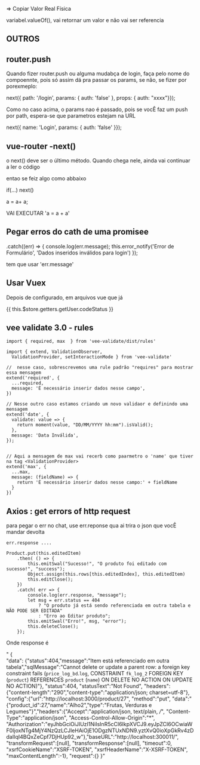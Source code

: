 => Copiar Valor Real Física

variabel.valueOf(), vai retornar um valor e nâo vai ser referencia

## OUTROS

## router.push
Quando fizer router.push ou alguma mudabça de login, faça pelo nome do compoennte, pois só assim dá pra passar os params, se nâo, se fizer por porexmeplo:

next({ path: '/login', params: { auth: 'false' }, props: { auth: "xxxx"}});

Como no caso acima, o params nao é passado, pois se vocÊ faz um push por path, espera-se que parametros estejam na URL


next({ name: 'Login', params: { auth: 'false' }});

## vue-router -next()

o next() deve ser o último método. Quando chega nele, ainda vai continuar a ler o código

entao se feiz algo como abbaixo

if(...)
next()

a = a+ a;

VAI EXECUTAR 'a = a + a'

## Pegar erros do cath de uma promisee

.catch((err) => {
				console.log(err.message);
				this.error_notify('Error de Formulário', 'Dados inseridos inválidos para login')
			});

tem que usar 'err.message'

## Usar Vuex

Depois de configurado, em arquivos vue que já 

{{ this.$store.getters.getUser.codeStatus }}

## vee validate 3.0 - rules

````
import { required, max  } from 'vee-validate/dist/rules'

import { extend, ValidationObserver,
  ValidationProvider, setInteractionMode } from 'vee-validate'

//  nesse caso, sobrescrevemos uma rule padrâo "requires" para mostrar essa mensagem
extend('required', {
  ...required,
  message: 'É necessário inserir dados nesse campo',
})

// Nesse outro caso estamos criando um novo validaor e definindo uma mensagem
extend('date', {
  validate: value => {
    return moment(value, "DD/MM/YYYY hh:mm").isValid();
  },
  message: 'Data Inválida',
});


// Aqui a mensagem de max vai recerb como paarmetro o 'name' que tiver na tag <ValidationProvider>
extend('max', {
  ...max,
  message: (fieldName) => {
    return 'É necessário inserir dados nesse campo:' + fieldName
  }
})
````

## Axios : get errors of http request

para pegar o err no chat, use err.reponse qua ai trira o json que vocÊ mandar devolta

`err.response .... `

````
Product.put(this.editedItem)
	.then( () => {
		this.emitSwal("Sucesso!", "O produto foi editado com sucesso!", "success");
		Object.assign(this.rows[this.editedIndex], this.editedItem)
		this.editClose();
	})
	.catch( err => {
		console.log(err.response, "message");
		let msg = err.status == 404  
			? "O produto já está sendo referenciada em outra tabela e NÃO PODE SER EDITADA" 
			: "Erro ao Editar produto";
		this.emitSwal("Erro!", msg, "error");
		this.deleteClose();
	});
````

Onde response é

"
{	
	"data":
		{"status":404,"message":"Item está referenciado em outra tabela","sqlMessage":"Cannot delete or update a parent row: a foreign key constraint fails (`price_log_bd`.`log`, CONSTRAINT `fk_log_2` FOREIGN KEY (`product`) REFERENCES `product` (`name`) ON DELETE NO ACTION ON UPDATE NO ACTION)"},
	"status":404,
	"statusText":"Not Found",
	"headers":{"content-length":"290","content-type":"application/json; charset=utf-8"},
	"config":{"url":"http://localhost:3000/product/27",
	"method":"put",
	"data":"{\"product_id\":27,\"name\":\"Alho2\",\"type\":\"Frutas, Verduras e Legumes\"}","headers":{"Accept":"application/json, text/plain, */*",
	"Content-Type":"application/json",
	"Access-Control-Allow-Origin":"*",
	"Authorization":"eyJhbGciOiJIUzI1NiIsInR5cCI6IkpXVCJ9.eyJpZCI6OCwiaWF0IjoxNTg4MjY4NzQzLCJleHAiOjE1ODgzNTUxNDN9.yztXvQ0ioXpGkRv4zDdaIIqI4BQxZeCpf7DjHUp92_w"},"baseURL":"http://localhost:300011/",
	"transformRequest":[null],
	"transformResponse":[null],
	"timeout":0,
	"xsrfCookieName":"XSRF-TOKEN",
	"xsrfHeaderName":"X-XSRF-TOKEN",
	"maxContentLength":-1},
	"request":{}
}"

